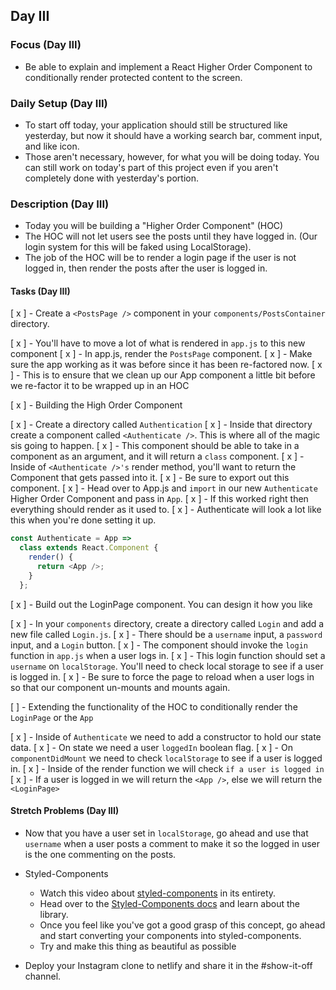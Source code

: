 ## Day III

### Focus (Day III)

- Be able to explain and implement a React Higher Order Component to conditionally render protected content to the screen.

### Daily Setup (Day III)

- To start off today, your application should still be structured like yesterday, but now it should have a working search bar, comment input, and like icon.
- Those aren't necessary, however, for what you will be doing today. You can still work on today's part of this project even if you aren't completely done with yesterday's portion.

### Description (Day III)

- Today you will be building a "Higher Order Component" (HOC)
- The HOC will not let users see the posts until they have logged in. (Our login system for this will be faked using LocalStorage).
- The job of the HOC will be to render a login page if the user is not logged in, then render the posts after the user is logged in.

#### Tasks (Day III)

[ x ] - Create a `<PostsPage />` component in your `components/PostsContainer` directory.

  [ x ] - You'll have to move a lot of what is rendered in `app.js` to this new component
  [ x ] - In app.js, render the `PostsPage` component.
  [ x ] - Make sure the app working as it was before since it has been re-factored now.
  [ x ] - This is to ensure that we clean up our App component a little bit before we re-factor it to be wrapped up in an HOC

[ x ] - Building the High Order Component

  [ x ] - Create a directory called `Authentication`
  [ x ] - Inside that directory create a component called `<Authenticate />`. This is where all of the magic sis going to happen.
  [ x ] - This component should be able to take in a component as an argument, and it will return a `class` component.
  [ x ] - Inside of `<Authenticate />'s` render method, you'll want to return the Component that gets passed into it.
  [ x ] - Be sure to export out this component.
  [ x ] - Head over to App.js and `import` in our new `Authenticate` Higher Order Component and pass in `App`.
  [ x ] - If this worked right then everything should render as it used to.
  [ x ] - Authenticate will look a lot like this when you're done setting it up.

```js
const Authenticate = App =>
  class extends React.Component {
    render() {
      return <App />;
    }
  };
```

[ x ] - Build out the LoginPage component. You can design it how you like

  [ x ] - In your `components` directory, create a directory called `Login` and add a new file called `Login.js`.
  [ x ] - There should be a `username` input, a `password` input, and a `Login` button.
  [ x ] - The component should invoke the `login` function in `app.js` when a user logs in.
  [ x ] - This login function should set a `username` on `localStorage`. You'll need to check local storage to see if a user is logged in.
  [ x ] - Be sure to force the page to reload when a user logs in so that our component un-mounts and mounts again.

[  ] - Extending the functionality of the HOC to conditionally render the `LoginPage` or the `App`

  [ x ] - Inside of `Authenticate` we need to add a constructor to hold our state data.
  [ x ] - On state we need a user `loggedIn` boolean flag.
  [ x ] - On `componentDidMount` we need to check `localStorage` to see if a user is logged in.
  [ x ] - Inside of the render function we will check `if a user is logged in`
  [ x ] - If a user is logged in we will return the `<App />`, else we will return the `<LoginPage>`

#### Stretch Problems (Day III)

- Now that you have a user set in `localStorage`, go ahead and use that `username` when a user posts a comment to make it so the logged in user is the one commenting on the posts.
- Styled-Components

  - Watch this video about [styled-components](https://youtu.be/bIK2NwoK9xk) in its entirety.
  - Head over to the [Styled-Components docs](https://www.styled-components.com/) and learn about the library.
  - Once you feel like you've got a good grasp of this concept, go ahead and start converting your components into styled-components.
  - Try and make this thing as beautiful as possible

- Deploy your Instagram clone to netlify and share it in the #show-it-off channel.
